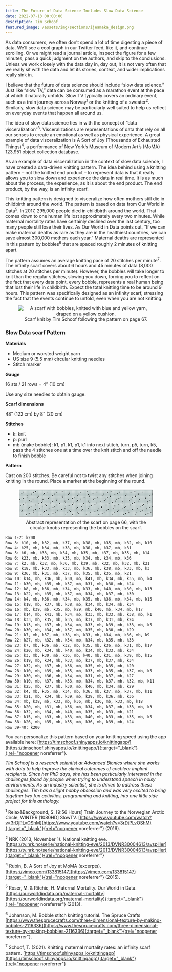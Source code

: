 ```yaml
---
title: The Future of Data Science Includes Slow Data Science
date: 2022-07-13 00:00:00
description: Tim Schoof
featured_image: /assets/img/sections/ijeamaka_design.png
---
```


As data consumers, we often don’t spend a lot of time digesting a piece of data. We’ll see a cool graph in our Twitter feed, like it, and continue scrolling. Or we might read a journal article, inspect the figure for a few minutes, pass a quick judgment on the authors, and skip to the conclusions. Unless we work closely with the data day in, day out, it is not very often that we really sit with the data and let its stories, context, and wider implications really sink in.

I believe that the future of data science should include “slow data science.” Just like “slow TV,” data can be consumed as a marathon event at the pace at which it naturally unfolds. Slow TV typically covers an ordinary event, such as a train journey across Norway<sup>1</sup> or the knitting of a sweater<sup>2</sup>. Similarly, slow data science may be particularly well suited to help us reflect on everyday events that happen all around us.

The idea of slow data science ties in with the concept of “data visceralization”<sup>3</sup>. Visceralizations are representations of data that rely on all our senses to create an emotional as well as physical experience. A great example of data visceralization is A Sort of Joy (Thousands of Exhausted Things)<sup>4</sup>, a performance of New York’s Museum of Modern Art’s (MoMA) 123,951 object collection database.

As an example of data visceralization in the context of slow data science, I have created a data-driven knitting pattern. The idea behind using a knitting pattern – not the knitted end product – to represent data is that it really allows you to slow down and experience the data in real time. It is as much about the process, the experience, as it is about the end product. The end product, by the way, is an infinity scarf.

This knitting pattern is designed to visceralize how often mothers still die in childbirth around the world. The pattern is based on data from Our World in Data<sup>5</sup>. In 2017, 295,000 people died in childbirth around the world. That comes down to one human life lost approximately every two minutes. While maternal mortality rates have certainly declined over the last century, too many people still lose their lives. As Our World in Data points out, “If we can make maternal deaths as rare as they are in the healthiest countries, we can save almost 300,000 mothers each year.” Maternal deaths are represented in this pattern by bobbles<sup>6</sup> that are spaced roughly 2 minutes of knitting apart.

The pattern assumes an average knitting pace of 20 stitches per minute<sup>7</sup>. The infinity scarf covers about 6 hours and 45 minutes of data (8,000 stitches at 20 stitches per minute). However, the bobbles will take longer to knit than the regular stitches, slowing you down, forcing you to reflect on the fact that every data point, every bobble, represents a real human being that lost their life in childbirth. Expect the total knitting time to be around 9 hours. This pattern was specifically designed as an infinity scarf, stressing the fact that the events continue to unfold, even when you are not knitting.

<center>
<figure>
	<img src="../assets/img/theme/schoof_figure_1.jpg" alt="A scarf with bobbles, knitted with blue and yellow yarn, draped on a yellow cushion.">
	<figcaption>Scarf knit by Tim Schoof following the pattern on page 67.</figcaption>
</figure>
</center>

### Slow Data scarf Pattern

**Materials**
- Medium or worsted weight yarn
- US size 9 (5.5 mm) circular knitting needles
- Stitch marker

**Gauge**

16 sts / 21 rows = 4” (10 cm)

Use any size needles to obtain gauge.

**Scarf dimensions**

48” (122 cm) by 8” (20 cm)

**Stitches**
- k: knit
- p: purl
- mb (make bobble): k1, p1, k1, p1, k1 into next stitch, turn, p5, turn, k5, pass the 4 stitches one at a time over the knit stitch and off the needle to finish bobble

**Pattern**

Cast on 200 stitches. Be careful not to twist any stitches when joining knitting in the round. Place a marker at the beginning of the round.

<center>
<figure>
	<img src="../assets/img/theme/schoof_figure_2.jpg">
	<figcaption>Abstract representation of the scarf on page 66, with the circular knobs representing the bobbles on the scarf.</figcaption>
</figure>
</center>

```
Row 1-2: k200
Row 3: k10, mb, k32, mb, k37, mb, k38, mb, k35, mb, k32, mb, k10 
Row 4: k25, mb, k34, mb, k38, mb, k30, mb, k37, mb, k31
Row 5: k6, mb, k33, mb, k34, mb, k35, mb, k37, mb, k35, mb, k14 
Row 6: k23, mb, k33, mb, k35, mb, k34, mb, k34, mb, k36
Row 7: k2, mb, k32, mb, k36, mb, k39, mb, k32, mb, k32, mb, k21 
Row 8: k18, mb, k33, mb, k33, mb, k36, mb, k38, mb, k33, mb, k3 
Row 9: k36, mb, k31, mb, k37, mb, k35, mb, k35, mb, k21
Row 10: k14, mb, k36, mb, k30, mb, k41, mb, k34, mb, k35, mb, k4 
Row 11: k30, mb, k35, mb, k37, mb, k31, mb, k38, mb, k24
Row 12: k8, mb, k36, mb, k34, mb, k33, mb, k40, mb, k30, mb, k13 
Row 13: k22, mb, k35, mb, k37, mb, k34, mb, k37, mb, k30
Row 14: k4, mb, k36, mb, k34, mb, k35, mb, k36, mb, k34, mb, k15 
Row 15: k18, mb, k37, mb, k38, mb, k34, mb, k34, mb, k34
Row 16: mb, k39, mb, k35, mb, k29, mb, k40, mb, k34, mb, k17 
Row 17: k14, mb, k41, mb, k34, mb, k33, mb, k33, mb, k38, mb, k1 
Row 18: k33, mb, k35, mb, k35, mb, k37, mb, k31, mb, k24
Row 19: k13, mb, k37, mb, k34, mb, k33, mb, k39, mb, k33, mb, k5 
Row 20: k30, mb, k34, mb, k37, mb, k35, mb, k30, mb, k29
Row 21: k7, mb, k37, mb, k38, mb, k33, mb, k34, mb, k36, mb, k9 
Row 22: k27, mb, k32, mb, k34, mb, k34, mb, k35, mb, k33
Row 23: k7, mb, k36, mb, k32, mb, k35, mb, k36, mb, k31, mb, k17 
Row 24: k20, mb, k34, mb, k40, mb, k34, mb, k33, mb, k34
Row 25: k3, mb, k30, mb, k36, mb, k40, mb, k31, mb, k39, mb, k15 
Row 26: k19, mb, k34, mb, k33, mb, k37, mb, k37, mb, k34
Row 27: k32, mb, k37, mb, k36, mb, k35, mb, k35, mb, k20
Row 28: k10, mb, k39, mb, k35, mb, k33, mb, k35, mb, k37, mb, k5 
Row 29: k30, mb, k36, mb, k34, mb, k31, mb, k37, mb, k27
Row 30: k10, mb, k37, mb, k33, mb, k34, mb, k37, mb, k32, mb, k11 
Row 31: k25, mb, k37, mb, k30, mb, k40, mb, k34, mb, k29
Row 32: k4, mb, k35, mb, k34, mb, k36, mb, k37, mb, k37, mb, k11 
Row 33: k21, mb, k34, mb, k39, mb, k29, mb, k36, mb, k36
Row 34: mb, k38, mb, k33, mb, k36, mb, k36, mb, k33, mb, k18 
Row 35: k20, mb, k31, mb, k36, mb, k34, mb, k37, mb, k33, mb, k3 
Row 36: k32, mb, k34, mb, k40, mb, k35, mb, k33, mb, k21
Row 37: k15, mb, k33, mb, k33, mb, k40, mb, k33, mb, k35, mb, k5 
Row 38: k26, mb, k35, mb, k35, mb, k36, mb, k39, mb, k24
Row 39-40: k200
```

You can personalize this pattern based on your knitting speed using the app available here: [https://timschoof.shinyapps.io/knittingapp/](https://timschoof.shinyapps.io/knittingapp/){:target="_blank"}{:rel="noopener noreferrer"}.


*Tim Schoof is a research scientist at Advanced Bionics where she works with data to help improve the clinical outcomes of cochlear implant recipients. Since her PhD days, she has been particularly interested in the challenges faced by people when trying to understand speech in noisy environments. As an industry scientist, she is driven to address these challenges. Tim has a slight hobby obsession and was very excited to bring together two fun activities, programming and knitting, into one little side project for this anthology.*


<sup>1</sup> Relax&Background, S. [9:56 Hours] Train Journey to the Norwegian Arctic Circle, WINTER [1080HD] SlowTV. [https://www.youtube.com/watch?v=3rDjPLvOShM](https://www.youtube.com/watch?v=3rDjPLvOShM){:target="_blank"}{:rel="noopener noreferrer"} (2016).

<sup>2</sup> NRK (2013, November 1). National knitting eve. [https://tv.nrk.no/serie/national-knitting-eve/2013/DVNR30004613/avspiller](https://tv.nrk.no/serie/national-knitting-eve/2013/DVNR30004613/avspiller){:target="_blank"}{:rel="noopener noreferrer"}

<sup>4</sup> Rubin, B. A Sort of Joy at MoMA (excerpts). [https://vimeo.com/133815147](https://vimeo.com/133815147){:target="_blank"}{:rel="noopener noreferrer"} (2015). 

<sup>5</sup> Roser, M. & Ritchie, H. Maternal Mortality. Our World in Data. [https://ourworldindata.org/maternal-mortality](https://ourworldindata.org/maternal-mortality){:target="_blank"}{:rel="noopener noreferrer"} (2013).

<sup>6</sup> Johanson, M. Bobble stitch knitting tutorial. The Spruce Crafts [https://www.thesprucecrafts.com/three-dimensional-texture-by-making-bobbles-2116336](https://www.thesprucecrafts.com/three-dimensional-texture-by-making-bobbles-2116336){:target="_blank"}{:rel="noopener noreferrer"}.

<sup>7</sup> Schoof, T. (2021). Knitting maternal mortality rates: an infinity scarf pattern. [https://timschoof.shinyapps.io/knittingapp](https://timschoof.shinyapps.io/knittingapp){:target="_blank"}{:rel="noopener noreferrer"}